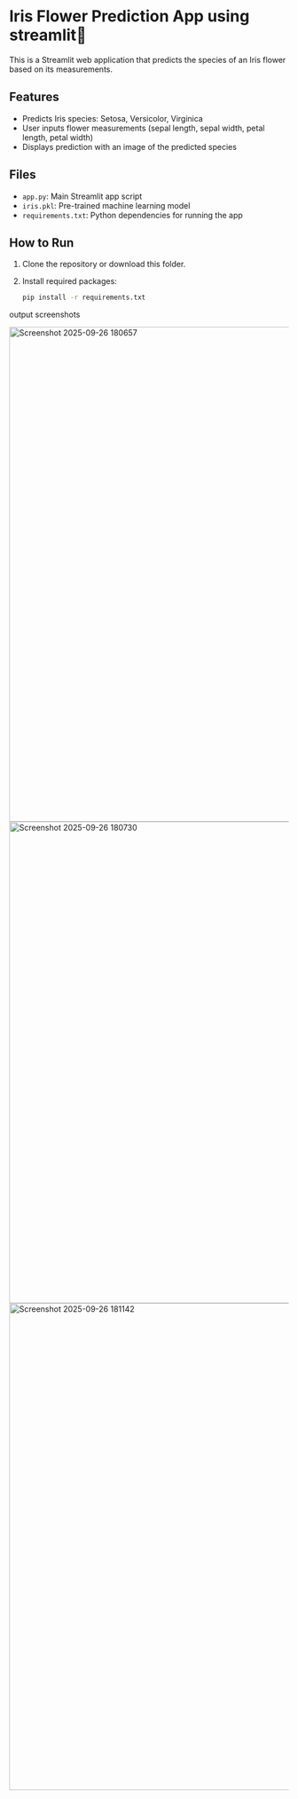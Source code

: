 
# Iris Flower Prediction App using streamlit🌸

This is a Streamlit web application that predicts the species of an Iris flower based on its measurements.

## Features

- Predicts Iris species: Setosa, Versicolor, Virginica
- User inputs flower measurements (sepal length, sepal width, petal length, petal width)
- Displays prediction with an image of the predicted species

## Files

- `app.py`: Main Streamlit app script
- `iris.pkl`: Pre-trained machine learning model
- `requirements.txt`: Python dependencies for running the app

## How to Run

1. Clone the repository or download this folder.
2. Install required packages:

   ```bash
   pip install -r requirements.txt

output screenshots


<img width="1577" height="892" alt="Screenshot 2025-09-26 180657" src="https://github.com/user-attachments/assets/49923a24-83ec-45a6-a219-a5bd47fb6cf1" />
<img width="1251" height="868" alt="Screenshot 2025-09-26 180730" src="https://github.com/user-attachments/assets/aaa56252-358a-426a-9da3-ad20a0c0487a" />
<img width="1252" height="878" alt="Screenshot 2025-09-26 181142" src="https://github.com/user-attachments/assets/fb624fad-2294-4204-ba92-401ffda04528" />

